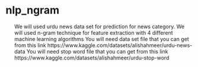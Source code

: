 # nlp_ngram
<ol>
We will used urdu news data set for prediction for news category. 
We will used n-gram technique for feature extraction with 4 different machine learning algorithms
You will need data set file that you can get from this link https://www.kaggle.com/datasets/alishahmeer/urdu-news-data 
You will need stop word file that you can get from this link https://www.kaggle.com/datasets/alishahmeer/urdu-stop-word 
</ol>
